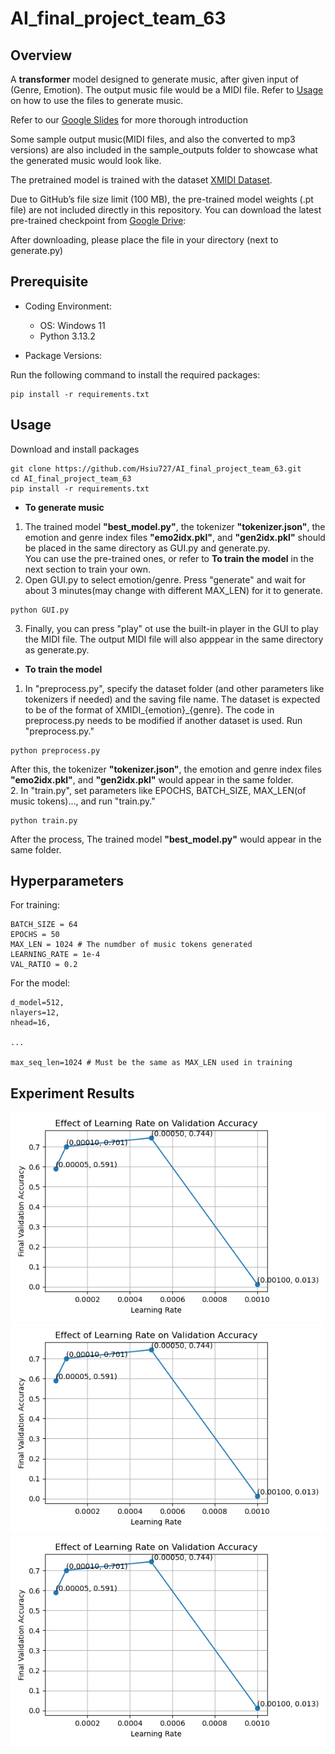 # AI_final_project_team_63

## Overview

A **transformer** model designed to generate music, after given input of (Genre, Emotion). The output music file would be a MIDI file. Refer to [Usage](#usage) on how to use the files to generate music.


Refer to our [Google Slides](https://docs.google.com/presentation/d/e/2PACX-1vRye91epbzfFQgnYlKF1iHZZbxV7mh7DlGTLteW9rpLEs31Ju5p5e9he-P9a962yd7mMfUnjSKN9fRk/pubembed?start=false&loop=false&delayms=3000) for more thorough introduction  


Some sample output music(MIDI files, and also the converted to mp3 versions) are also included in the sample_outputs folder to showcase what the generated music would look like.

The pretrained model is trained with the dataset [XMIDI Dataset](https://github.com/xmusic-project/XMIDI_Dataset).  

Due to GitHub’s file size limit (100 MB), the pre-trained model weights (.pt file) are not included directly in this repository.
You can download the latest pre-trained checkpoint from [Google Drive](https://drive.google.com/file/d/14Rh36449k1q-GCYr6y2LQcO_slwkMd4U/view?usp=sharing):

After downloading, please place the file in your directory (next to generate.py)


## Prerequisite

- Coding Environment:
  
  - OS: Windows 11
  - Python 3.13.2
    
- Package Versions:
  
Run the following command to install the required packages:

```
pip install -r requirements.txt
```

## Usage

Download and install packages
```
git clone https://github.com/Hsiu727/AI_final_project_team_63.git
cd AI_final_project_team_63
pip install -r requirements.txt
```

- **To generate music**  

1. The trained model **"best_model.py"**, the tokenizer **"tokenizer.json"**, the emotion and genre index files **"emo2idx.pkl"**, and **"gen2idx.pkl"** should be placed in the same directory as GUI.py and generate.py.  
You can use the pre-trained ones, or refer to **To train the model** in the next section to train your own.
2. Open GUI.py to select emotion/genre. Press "generate" and wait for about 3 minutes(may change with different MAX_LEN) for it to generate.
```
python GUI.py
```  
3. Finally, you can press "play" ot use the built-in player in the GUI to play the MIDI file. The output MIDI file will also apppear in the same directory as generate.py.

- **To train the model**
1. In "preprocess.py", specify the dataset folder (and other parameters like tokenizers if needed) and the saving file name. The dataset is expected to be of the format of XMIDI_{emotion}_{genre}. The code in   preprocess.py needs to be modified if another dataset is used. Run "preprocess.py."
```
python preprocess.py
```
After this, the tokenizer **"tokenizer.json"**, the emotion and genre index files **"emo2idx.pkl"**, and **"gen2idx.pkl"** would appear in the same folder.  
2. In "train.py", set parameters like EPOCHS, BATCH_SIZE, MAX_LEN(of music tokens)..., and run "train.py."
```
python train.py
```
After the process,  The trained model **"best_model.py"** would appear in the same folder.

## Hyperparameters

For training:
```
BATCH_SIZE = 64
EPOCHS = 50
MAX_LEN = 1024 # The numdber of music tokens generated
LEARNING_RATE = 1e-4
VAL_RATIO = 0.2
```

For the model: 
```
d_model=512,
nlayers=12,
nhead=16,

...

max_seq_len=1024 # Must be the same as MAX_LEN used in training 
```

## Experiment Results

![圖一](images/Figure_1.png)
![圖二](images/Figure_1.png)
![圖三](images/Figure_1.png)
